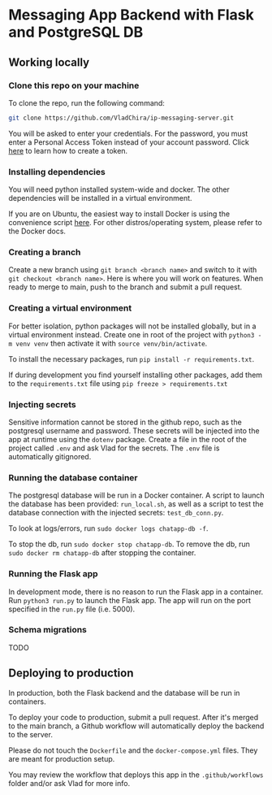 # Messaging App Backend with Flask and PostgreSQL DB

## Working locally

### Clone this repo on your machine
To clone the repo, run the following command:
```bash
git clone https://github.com/VladChira/ip-messaging-server.git
```
You will be asked to enter your credentials. For the password, you must enter a Personal Access Token instead of your account password. Click [here](https://docs.github.com/en/authentication/keeping-your-account-and-data-secure/managing-your-personal-access-tokens#creating-a-personal-access-token-classic) to learn how to create a token.

### Installing dependencies
You will need python installed system-wide and docker. The other dependencies will be installed in a virtual environment.

If you are on Ubuntu, the easiest way to install Docker is using the convenience script [here](https://docs.docker.com/engine/install/ubuntu/#install-using-the-convenience-script). For other distros/operating system, please refer to the Docker docs.

### Creating a branch
Create a new branch using ``git branch <branch name>`` and switch to it with ``git checkout <branch name>``. Here is where you will work on features. When ready to merge to main, push to the branch and submit a pull request.

### Creating a virtual environment
For better isolation, python packages will not be installed globally, but in a virtual environment instead. Create one in root of the project with ``python3 -m venv venv`` then activate it with ``source venv/bin/activate``.

To install the necessary packages, run
``pip install -r requirements.txt``.

If during development you find yourself installing other packages, add them to the ``requirements.txt`` file using ``pip freeze > requirements.txt``

### Injecting secrets
Sensitive information cannot be stored in the github repo, such as the postgresql username and password. These secrets will be injected into the app at runtime using the ``dotenv`` package. Create a file in the root of the project called ``.env`` and ask Vlad for the secrets. The ``.env`` file is automatically gitignored.

### Running the database container
The postgresql database will be run in a Docker container. A script to launch the database has been provided: ``run_local.sh``, as well as a script to test the database connection with the injected secrets: ``test_db_conn.py``.

To look at logs/errors, run ``sudo docker logs chatapp-db -f``.

To stop the db, run ``sudo docker stop chatapp-db``. To remove the db, run ``sudo docker rm chatapp-db`` after stopping the container.


### Running the Flask app
In development mode, there is no reason to run the Flask app in a container. Run ``python3 run.py`` to launch the Flask app. The app will run on the port specified in the ``run.py`` file (i.e. 5000).

### Schema migrations
TODO

## Deploying to production
In production, both the Flask backend and the database will be run in containers. 

To deploy your code to production, submit a pull request. After it's merged to the main branch, a Github workflow will automatically deploy the backend to the server. 

Please do not touch the ``Dockerfile`` and the ``docker-compose.yml`` files. They are meant for production setup.

You may review the workflow that deploys this app in the ``.github/workflows`` folder and/or ask Vlad for more info.
